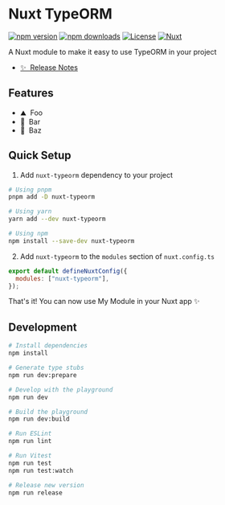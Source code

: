 # Nuxt TypeORM

[![npm version][npm-version-src]][npm-version-href]
[![npm downloads][npm-downloads-src]][npm-downloads-href]
[![License][license-src]][license-href]
[![Nuxt][nuxt-src]][nuxt-href]

A Nuxt module to make it easy to use TypeORM in your project

- [✨ &nbsp;Release Notes](/CHANGELOG.md)
  <!-- - [🏀 Online playground](https://stackblitz.com/github/your-org/nuxt-typeorm?file=playground%2Fapp.vue) -->
  <!-- - [📖 &nbsp;Documentation](https://example.com) -->

## Features

<!-- Highlight some of the features your module provide here -->

- ⛰ &nbsp;Foo
- 🚠 &nbsp;Bar
- 🌲 &nbsp;Baz

## Quick Setup

1. Add `nuxt-typeorm` dependency to your project

```bash
# Using pnpm
pnpm add -D nuxt-typeorm

# Using yarn
yarn add --dev nuxt-typeorm

# Using npm
npm install --save-dev nuxt-typeorm
```

2. Add `nuxt-typeorm` to the `modules` section of `nuxt.config.ts`

```js
export default defineNuxtConfig({
  modules: ["nuxt-typeorm"],
});
```

That's it! You can now use My Module in your Nuxt app ✨

## Development

```bash
# Install dependencies
npm install

# Generate type stubs
npm run dev:prepare

# Develop with the playground
npm run dev

# Build the playground
npm run dev:build

# Run ESLint
npm run lint

# Run Vitest
npm run test
npm run test:watch

# Release new version
npm run release
```

<!-- Badges -->

[npm-version-src]: https://img.shields.io/npm/v/nuxt-typeorm/latest.svg?style=flat&colorA=18181B&colorB=28CF8D
[npm-version-href]: https://npmjs.com/package/nuxt-typeorm
[npm-downloads-src]: https://img.shields.io/npm/dm/nuxt-typeorm.svg?style=flat&colorA=18181B&colorB=28CF8D
[npm-downloads-href]: https://npmjs.com/package/nuxt-typeorm
[license-src]: https://img.shields.io/npm/l/nuxt-typeorm.svg?style=flat&colorA=18181B&colorB=28CF8D
[license-href]: https://npmjs.com/package/nuxt-typeorm
[nuxt-src]: https://img.shields.io/badge/Nuxt-18181B?logo=nuxt.js
[nuxt-href]: https://nuxt.com
